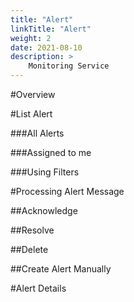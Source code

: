 ```yaml
---
title: "Alert"
linkTitle: "Alert"
weight: 2
date: 2021-08-10
description: >
    Monitoring Service
---
```


#Overview




#List Alert


###All Alerts


###Assigned to me


###Using Filters


#Processing Alert Message

##Acknowledge

##Resolve

##Delete

##Create Alert Manually


#Alert Details








